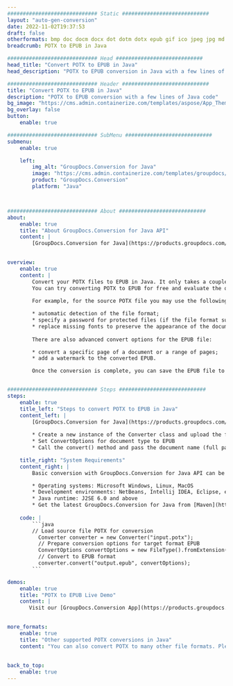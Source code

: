 ```yaml
---
############################# Static ############################
layout: "auto-gen-conversion"
date: 2022-11-02T19:37:53
draft: false
otherformats: bmp doc docm docx dot dotm dotx epub gif ico jpeg jpg md odt ott pdf png psd rtf tex tif tiff txt xps
breadcrumb: POTX to EPUB in Java

############################# Head ############################
head_title: "Convert POTX to EPUB in Java"
head_description: "POTX to EPUB conversion in Java with a few lines of code. Convert over 160 file formats using the GroupDocs document conversion API for Java"

############################# Header ############################
title: "Convert POTX to EPUB in Java"
description: "POTX to EPUB conversion with a few lines of Java code"
bg_image: "https://cms.admin.containerize.com/templates/aspose/App_Themes/V3/images/bg/header1.png"
bg_overlay: false
button:
    enable: true

############################# SubMenu ############################
submenu:
    enable: true

    left:
        img_alt: "GroupDocs.Conversion for Java"
        image: "https://cms.admin.containerize.com/templates/groupdocs/images/product-logos/90x90-noborder/groupdocs-conversion-java.png"
        product: "GroupDocs.Conversion"
        platform: "Java"



############################# About ############################
about:
    enable: true
    title: "About GroupDocs.Conversion for Java API"
    content: |
        [GroupDocs.Conversion for Java](https://products.groupdocs.com/conversion/java/) is an advanced file format conversion API for converting between popular image and document formats such as Microsoft Office, OpenDocument, PDF, HTML, email, CAD. and much more with just a few lines of code. The native API automatically detects the formats of the original documents and offers many options for customizing the converted documents. Along with the function of extracting information from a document, it also supports caching of the conversion results to the local disk by default. However, any type of cache storage can be supported by implementing the appropriate interfaces - Amazon S3, Dropbox, Google Drive, Windows Azure, Reddis, or any others.
    

overview:
    enable: true
    content: |
        Convert your POTX files to EPUB in Java. It only takes a couple of lines of Java code on any platform of your choice, such as Windows, Linux, macOS.
        You can try converting POTX to EPUB for free and evaluate the quality of the conversion results. Along with simple file conversion scripts, you can try more sophisticated options for loading the POTX source file and storing the EPUB output. 
        
        For example, for the source POTX file you may use the following load options:

        * automatic detection of the file format;
        * specify a password for protected files (if the file format supports it);
        * replace missing fonts to preserve the appearance of the document.
        
        There are also advanced convert options for the EPUB file:

        * convert a specific page of a document or a range of pages;
        * add a watermark to the converted EPUB.

        Once the conversion is complete, you can save the EPUB file to your local file path or to any third party storage such as FTP, Amazon S3, Google Drive, Dropbox etc. Please note - to convert POTX to EPUB, you do not need to install any additional software, such as MS Office, Open Office, Adobe Acrobat Reader etc.


############################# Steps ############################
steps:
    enable: true
    title_left: "Steps to convert POTX to EPUB in Java"
    content_left: |
        [GroupDocs.Conversion for Java](https://products.groupdocs.com/conversion/java/) allows developers to easily convert POTX file to EPUB with a few lines of code.
        
        * Create a new instance of the Converter class and upload the file POTX with the full path
        * Set ConvertOptions for document type to EPUB
        * Call the convert() method and pass the document name (full path) and format (EPUB) as a parameter

    title_right: "System Requirements"
    content_right: |
        Basic conversion with GroupDocs.Conversion for Java API can be done with just a few lines of code. Our APIs are supported on all major platforms and operating systems. Before executing the code below, make sure you have the following prerequisites installed on your system.

        * Operating systems: Microsoft Windows, Linux, MacOS
        * Development environments: NetBeans, Intellij IDEA, Eclipse, etc.
        * Java runtime: J2SE 6.0 and above
        * Get the latest GroupDocs.Conversion for Java from [Maven](https://repository.groupdocs.com/webapp/#/artifacts/browse/tree/General/repo/com/groupdocs/groupdocs-conversion)
         
    code: |
        ```java    
        // Load source file POTX for conversion
          Converter converter = new Converter("input.potx");
          // Prepare conversion options for target format EPUB
          ConvertOptions convertOptions = new FileType().fromExtension("epub").getConvertOptions();
          // Convert to EPUB format
          converter.convert("output.epub", convertOptions);
        ```

demos:
    enable: true
    title: "POTX to EPUB Live Demo"
    content: |
       Visit our [GroupDocs.Conversion App](https://products.groupdocs.app/conversion/family) website and try POTX to EPUB conversion now. The free demo has the following benefits
          

more_formats:
    enable: true
    title: "Other supported POTX conversions in Java"
    content: "You can also convert POTX to many other file formats. Please see the list below."
       
       
back_to_top:
    enable: true
---
```

